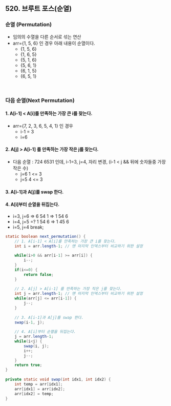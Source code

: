 ## 520. 브루트 포스(순열)

### 순열 (Permutation)
* 임의의 수열을 다른 순서로 섞는 연산
* arr={1, 5, 6} 인 경우 아래 내용이 순열이다.
  * {1, 5, 6}
  * {1, 6, 5}
  * {5, 1, 6}
  * {5, 6, 1}
  * {6, 1, 5}
  * {6, 5, 1}
</br>  

### 다음 순열(Next Permutation)
#### 1. A[i-1] < A[i]를 만족하는 가장 큰 i를 찾는다.
* arr={7, 2, 3, 6, 5, 4, 1} 인 경우
  * i-1 = 3
  * i=6
#### 2. A[j] > A[i-1] 를 만족하는 가장 작은 j를 찾는다.
* 다음 순열 : 724 6531 인데, i-1=3, j=4, 자리 변경, (i-1 < j && 뒤에 숫자들중 가장 작은 수) 
  * j=6   1 <= 3
  * j=5   4 <= 3	  
#### 3. A[i-1]과 A[j]를 swap 한다.
#### 4. A[i]부터 순열을 뒤집는다.
* i=3, j=6  => 6 54 1 => 1 54 6
* i=4, j=5  =? 1 54 6 => 1 45 6
* i=5, j=4 break;

```java
static boolean next_permutation() {
    // 1. A[i-1] < A[i]를 만족하는 가장 큰 i를 찾는다.
    int i = arr.length-1; // 맨 마지막 인덱스부터 비교하기 위한 설정
    
    while(i>0 && arr[i-1] >= arr[i]) {
    	i--;
    }
    if(i<=0) {
    	return false;
    }
    
    // 2. A[j] > A[i-1] 를 만족하는 가장 작은 j를 찾는다.
    int j = arr.length-1; // 맨 마지막 인덱스부터 비교하기 위한 설정
    while(arr[j] <= arr[i-1]) {
    	j--;
    }
    
    // 3. A[i-1]과 A[j]를 swap 한다.
    swap(i-1, j);
    
    // 4. A[i]부터 순열을 뒤집는다.
    j = arr.length-1;
    while(i<j) {
    	swap(i, j);
    	i++;
    	j--;
    }
    return true;
}
	
private static void swap(int idx1, int idx2) {
    int temp = arr[idx1];
    arr[idx1] = arr[idx2];
    arr[idx2] = temp;
}
```

